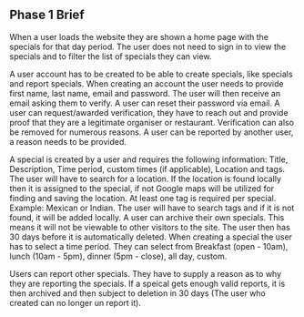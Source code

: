 
## Phase 1 Brief

When a user loads the website they are shown a home page with the specials for that day period. The user does not need to sign in to view the specials and to filter the list of specials they can view.

A user account has to be created to be able to create specials, like specials and report specials. When creating an account the user needs to provide first name, last name, email and password. The user will then receive an email asking them to verify. A user can reset their password via email. A user can request/awarded verification, they have to reach out and provide proof that they are a legitimate organiser or restaurant. Verification can also be removed for numerous reasons.
A user can be reported by another user, a reason needs to be provided. 

A special is created by a user and requires the following information: Title, Description, Time period, custom times (if applicable), Location and tags.
The user will have to search for a location. If the location is found locally then it is assigned to the special, if not Google maps will be utilized for finding and saving the location.
At least one tag is required per special. Example: Mexican or Indian. The user will have to search tags and if it is not found, it will be added locally. A user can archive their own specials. This means it will not be viewable to other visitors to the site. The user then has 30 days before it is automatically deleted.
When creating a special the user has to select a time period. They can select from Breakfast (open - 10am), lunch (10am - 5pm), dinner (5pm - close), all day, custom. 

Users can report other specials. They have to supply a reason as to why they are reporting the specials. If a speical gets enough valid reports, it is then archived and then subject to deletion in 30 days (The user who created can no longer un report it).